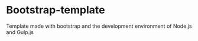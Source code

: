 # Bootstrap-template
Template made with bootstrap and the development environment of Node.js and Gulp.js
